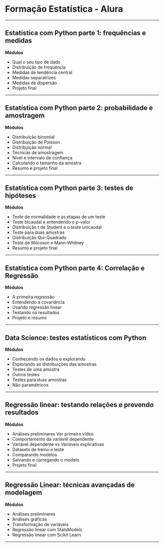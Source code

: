 # Formação Estatística - Alura 
---
## Estatística com Python parte 1: frequências e medidas

**Módulos**

- Qual o seu tipo de dado
- Distribuição de frequência
- Medidas de tendência central
- Medidas separatrizes
- Medidas de dispersão
- Projeto final
---
## Estatística com Python parte 2: probabilidade e amostragem

**Módulos**

- Distribuição binomial
- Distribuição de Poisson
- Distribuição normal
- Técnicas de amostragem
- Nível e intervalo de confiança
- Calculando o tamanho da amostra
- Resumo e projeto final
---
## Estatística com Python parte 3: testes de hipóteses

**Módulos**

- Teste de normalidade e as etapas de um teste
- Teste bicaudal e entendendo o p-valor
- Distribuição t de Student e o teste unicaudal
- Teste para duas amostras
- Distribuição Qui-Quadrado
- Teste de Wilcoxon e Mann-Whitney
- Resumo e projeto final
---
## Estatística com Python parte 4: Correlação e Regressão

**Módulos**

- A primeira regressão
- Entendendo a covariância
- Usando regressão linear
- Testando os resultados
- Projeto e resumo
---
## Data Science: testes estatísticos com Python

**Módulos**

- Conhecendo os dados e explorando
- Explorando as distribuições das amostras
- Testes de uma amostra
- Outros testes
- Testes para duas amostras
- Não paramétricos
---
## Regressão linear: testando relações e prevendo resultados

**Módulos**

- Análises preliminares Ver primeiro vídeo
- Comportamento da variável dependente
- Variável dependente vs Variáveis explicativas
- Datasets de treino e teste
- Comparando modelos
- Salvando e carregando o modelo
- Projeto final
---
## Regressão Linear: técnicas avançadas de modelagem

**Módulos**

- Análises preliminares
- Análises gráficas
- Transformação de variáveis
- Regressão linear com StatsModels
- Regressão linear com Scikit Learn
---
##
